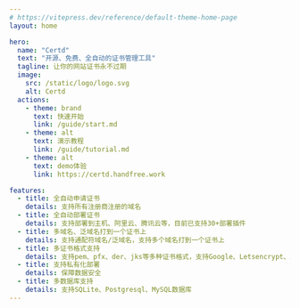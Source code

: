 ```yaml
---
# https://vitepress.dev/reference/default-theme-home-page
layout: home

hero:
  name: "Certd"
  text: "开源、免费、全自动的证书管理工具"
  tagline: 让你的网站证书永不过期
  image:
    src: /static/logo/logo.svg
    alt: Certd
  actions:
    - theme: brand
      text: 快速开始
      link: /guide/start.md
    - theme: alt
      text: 演示教程
      link: /guide/tutorial.md
    - theme: alt
      text: demo体验
      link: https://certd.handfree.work

features:
  - title: 全自动申请证书
    details: 支持所有注册商注册的域名
  - title: 全自动部署证书
    details: 支持部署到主机、阿里云、腾讯云等，目前已支持30+部署插件
  - title: 多域名、泛域名打到一个证书上
    details: 支持通配符域名/泛域名，支持多个域名打到一个证书上
  - title: 多证书格式支持
    details: 支持pem、pfx、der、jks等多种证书格式，支持Google、Letsencrypt、ZeroSSL证书颁发机构
  - title: 支持私有化部署
    details: 保障数据安全
  - title: 多数据库支持
    details: 支持SQLite、Postgresql、MySQL数据库
---
```

